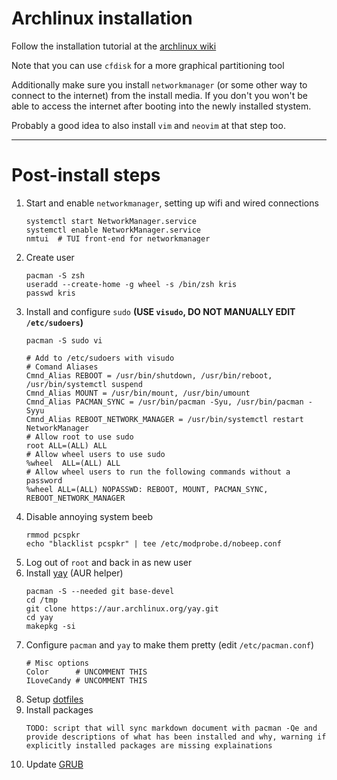 # Archlinux installation

Follow the installation tutorial at the [archlinux wiki](https://wiki.archlinux.org/)

Note that you can use `cfdisk` for a more graphical partitioning tool

Additionally make sure you install `networkmanager` (or some other way to
connect to the internet) from the install media. If you don't you won't be able
to access the internet after booting into the newly installed stystem.

Probably a good idea to also install `vim` and `neovim` at that step too.

---

# Post-install steps

1.  Start and enable `networkmanager`, setting up wifi and wired connections
    ```
    systemctl start NetworkManager.service
    systemctl enable NetworkManager.service
    nmtui  # TUI front-end for networkmanager
    ```
2.  Create user
    ```
    pacman -S zsh
    useradd --create-home -g wheel -s /bin/zsh kris
    passwd kris
    ```
3.  Install and configure `sudo` **(USE `visudo`, DO NOT MANUALLY EDIT `/etc/sudoers`)**
    ```
    pacman -S sudo vi

    # Add to /etc/sudoers with visudo
    # Comand Aliases
    Cmnd_Alias REBOOT = /usr/bin/shutdown, /usr/bin/reboot, /usr/bin/systemctl suspend
    Cmnd_Alias MOUNT = /usr/bin/mount, /usr/bin/umount
    Cmnd_Alias PACMAN_SYNC = /usr/bin/pacman -Syu, /usr/bin/pacman -Syyu
    Cmnd_Alias REBOOT_NETWORK_MANAGER = /usr/bin/systemctl restart NetworkManager
    # Allow root to use sudo
    root ALL=(ALL) ALL
    # Allow wheel users to use sudo
    %wheel  ALL=(ALL) ALL
    # Allow wheel users to run the following commands without a password
    %wheel ALL=(ALL) NOPASSWD: REBOOT, MOUNT, PACMAN_SYNC, REBOOT_NETWORK_MANAGER
    ```
4.  Disable annoying system beeb
    ```
    rmmod pcspkr
    echo "blacklist pcspkr" | tee /etc/modprobe.d/nobeep.conf
    ```
5.  Log out of `root` and back in as new user
6.  Install [yay](https://github.com/Jguer/yay) (AUR helper)
    ```
    pacman -S --needed git base-devel
    cd /tmp
    git clone https://aur.archlinux.org/yay.git
    cd yay
    makepkg -si
    ```
7.  Configure `pacman` and `yay` to make them pretty (edit `/etc/pacman.conf`)
    ```
    # Misc options
    Color      # UNCOMMENT THIS
    ILoveCandy # UNCOMMENT THIS
    ```
8.  Setup [dotfiles](../README.md)
9.  Install packages
    ```
    TODO: script that will sync markdown document with pacman -Qe and provide descriptions of what has been installed and why, warning if explicitly installed packages are missing explainations
    ```
10.  Update [GRUB](./grub-config.md)
